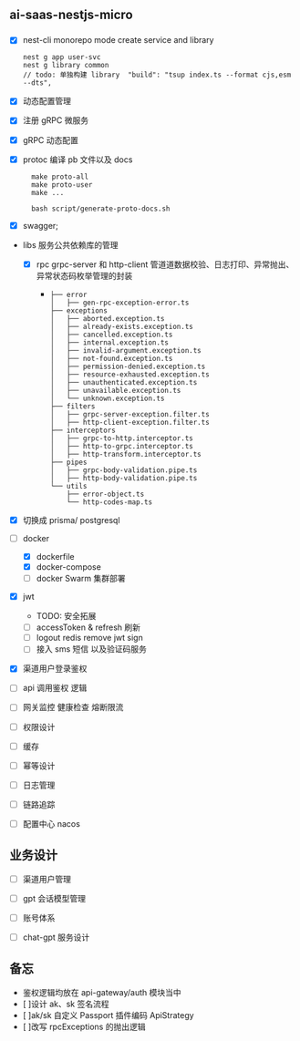 <!--
 * @Author: hsycc
 * @Date: 2023-04-19 12:43:27
 * @LastEditTime: 2023-05-09 05:48:36
 * @Description:
 *
-->

## ai-saas-nestjs-micro

###

- [x] nest-cli monorepo mode create service and library

  ```
  nest g app user-svc
  nest g library common
  // todo: 单独构建 library  "build": "tsup index.ts --format cjs,esm --dts",
  ```

- [x] 动态配置管理

- [x] 注册 gRPC 微服务
- [x] gRPC 动态配置
- [x] protoc 编译 pb 文件以及 docs

  ```
    make proto-all
    make proto-user
    make ...

    bash script/generate-proto-docs.sh

  ```

- [x] swagger;

- libs 服务公共依赖库的管理

  - [x] rpc
        grpc-server 和 http-client 管道道数据校验、日志打印、异常抛出、异常状态码枚举管理的封装
    - ```
      ├── error
      │   ├── gen-rpc-exception-error.ts
      ├── exceptions
      │   ├── aborted.exception.ts
      │   ├── already-exists.exception.ts
      │   ├── cancelled.exception.ts
      │   ├── internal.exception.ts
      │   ├── invalid-argument.exception.ts
      │   ├── not-found.exception.ts
      │   ├── permission-denied.exception.ts
      │   ├── resource-exhausted.exception.ts
      │   ├── unauthenticated.exception.ts
      │   ├── unavailable.exception.ts
      │   └── unknown.exception.ts
      ├── filters
      │   ├── grpc-server-exception.filter.ts
      │   ├── http-client-exception.filter.ts
      ├── interceptors
      │   ├── grpc-to-http.interceptor.ts
      │   ├── http-to-grpc.interceptor.ts
      │   ├── http-transform.interceptor.ts
      ├── pipes
      │   ├── grpc-body-validation.pipe.ts
      │   ├── http-body-validation.pipe.ts
      └── utils
          ├── error-object.ts
          └── http-codes-map.ts
      ```

- [x] 切换成 prisma/ postgresql
- [ ] docker
  - [x] dockerfile
  - [x] docker-compose
  - [ ] docker Swarm 集群部署
- [x] jwt
  - TODO: 安全拓展
  - [ ] accessToken & refresh 刷新
  - [ ] logout redis remove jwt sign
  - [ ] 接入 sms 短信 以及验证码服务
- [x] 渠道用户登录鉴权
- [ ] api 调用鉴权 逻辑

- [ ] 网关监控 健康检查 熔断限流
- [ ] 权限设计
- [ ] 缓存
- [ ] 幂等设计
- [ ] 日志管理
- [ ] 链路追踪
- [ ] 配置中心 nacos

## 业务设计

- [ ] 渠道用户管理
- [ ] gpt 会话模型管理

- [ ] 账号体系
- [ ] chat-gpt 服务设计

## 备忘

- 鉴权逻辑均放在 api-gateway/auth 模块当中
- [ ]设计 ak、sk 签名流程
- [ ]ak/sk 自定义 Passport 插件编码 ApiStrategy
- [ ]改写 rpcExceptions 的抛出逻辑
